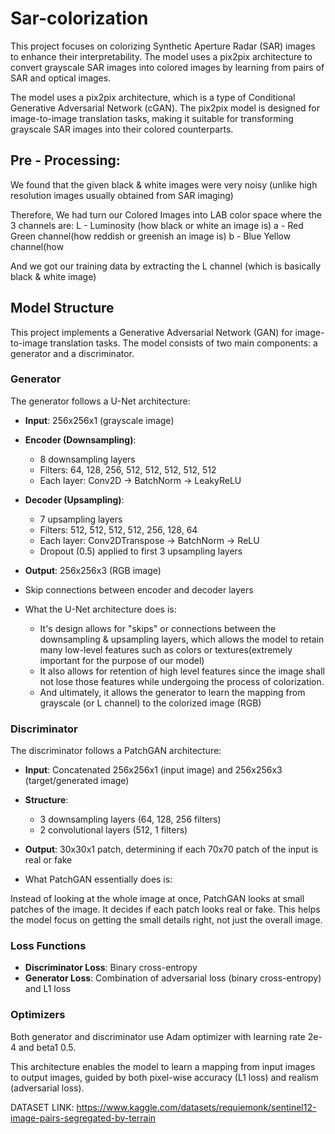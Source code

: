 # Sar-colorization
This project focuses on colorizing Synthetic Aperture Radar (SAR) images to enhance their interpretability. The model uses a pix2pix architecture to convert grayscale SAR images into colored images by learning from pairs of SAR and optical images.

The model uses a pix2pix architecture, which is a type of Conditional Generative Adversarial Network (cGAN). The pix2pix model is designed for image-to-image translation tasks, making it suitable for transforming grayscale SAR images into their colored counterparts.

## Pre - Processing:
We found that the given black & white images were very noisy (unlike high resolution images usually obtained from SAR imaging)

Therefore,
We had turn our Colored Images into LAB color space where the 3 channels are:
L - Luminosity (how black or white an image is)
a - Red Green channel(how reddish or greenish an image is)
b - Blue Yellow channel(how 

And we got our training data by extracting the L channel (which is basically black & white image)

## Model Structure

This project implements a Generative Adversarial Network (GAN) for image-to-image translation tasks. The model consists of two main components: a generator and a discriminator.

### Generator

The generator follows a U-Net architecture:

- **Input**: 256x256x1 (grayscale image)
- **Encoder (Downsampling)**:
  - 8 downsampling layers
  - Filters: 64, 128, 256, 512, 512, 512, 512, 512
  - Each layer: Conv2D -> BatchNorm -> LeakyReLU
- **Decoder (Upsampling)**:
  - 7 upsampling layers
  - Filters: 512, 512, 512, 512, 256, 128, 64
  - Each layer: Conv2DTranspose -> BatchNorm -> ReLU
  - Dropout (0.5) applied to first 3 upsampling layers
- **Output**: 256x256x3 (RGB image)
- Skip connections between encoder and decoder layers

- What the U-Net architecture does is:
  - It's design allows for "skips" or connections between the downsampling & upsampling layers,
  which allows the model to retain many low-level features such as colors or textures(extremely important for the purpose of our model)
  - It also allows for retention of high level features since the image shall not lose those features while undergoing the process of colorization.
  - And ultimately, it allows the generator to learn the mapping from grayscale (or L channel) to the colorized image (RGB)

### Discriminator

The discriminator follows a PatchGAN architecture:

- **Input**: Concatenated 256x256x1 (input image) and 256x256x3 (target/generated image)
- **Structure**:
  - 3 downsampling layers (64, 128, 256 filters)
  - 2 convolutional layers (512, 1 filters)
- **Output**: 30x30x1 patch, determining if each 70x70 patch of the input is real or fake

- What PatchGAN essentially does is:

Instead of looking at the whole image at once, PatchGAN looks at small patches of the image.
It decides if each patch looks real or fake.
This helps the model focus on getting the small details right, not just the overall image.

### Loss Functions

- **Discriminator Loss**: Binary cross-entropy
- **Generator Loss**: Combination of adversarial loss (binary cross-entropy) and L1 loss

### Optimizers

Both generator and discriminator use Adam optimizer with learning rate 2e-4 and beta1 0.5.

This architecture enables the model to learn a mapping from input images to output images, guided by both pixel-wise accuracy (L1 loss) and realism (adversarial loss).


DATASET LINK: https://www.kaggle.com/datasets/requiemonk/sentinel12-image-pairs-segregated-by-terrain
